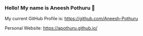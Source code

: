 ### Hello! My name is Aneesh Pothuru 👋

My current GitHub Profile is: https://github.com/Aneesh-Pothuru

Personal Website: https://apothuru.github.io/
